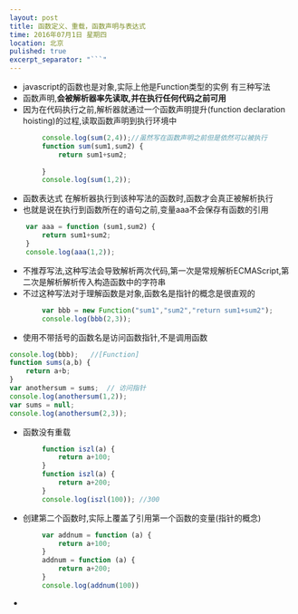 ```yaml
---
layout: post
title: 函数定义、重载，函数声明与表达式
time: 2016年07月1日 星期四
location: 北京
pulished: true
excerpt_separator: "```"
---
```



- javascript的函数也是对象,实际上他是Function类型的实例 有三种写法
- 函数声明,**会被解析器率先读取,并在执行任何代码之前可用**
- 因为在代码执行之前,解析器就通过一个函数声明提升(function declaration hoisting)的过程,读取函数声明到执行环境中


<!--more-->

```js
		console.log(sum(2,4));//虽然写在函数声明之前但是依然可以被执行
		function sum(sum1,sum2) {
		    return sum1+sum2;
		
		}
		console.log(sum(1,2));
```



- 函数表达式 在解析器执行到该种写法的函数时,函数才会真正被解析执行
- 也就是说在执行到函数所在的语句之前,变量aaa不会保存有函数的引用

```js
	var aaa = function (sum1,sum2) {
		return sum1+sum2;
	}
	console.log(aaa(1,2));
```


- 不推荐写法,这种写法会导致解析两次代码,第一次是常规解析ECMAScript,第二次是解析解析传入构造函数中的字符串
- 不过这种写法对于理解函数是对象,函数名是指针的概念是很直观的

```js
		var bbb = new Function("sum1","sum2","return sum1+sum2");
		console.log(bbb(2,3));
```

- 使用不带括号的函数名是访问函数指针,不是调用函数

```js
console.log(bbb);   //[Function]
function sums(a,b) {
    return a+b;
}
var anothersum = sums;  // 访问指针
console.log(anothersum(1,2));
var sums = null;
console.log(anothersum(2,3));
```

- 函数没有重载

```js
		function iszl(a) {
		    return a+100;
		}
		function iszl(a) {
		    return a+200;
		}
		console.log(iszl(100)); //300
```
- 创建第二个函数时,实际上覆盖了引用第一个函数的变量(指针的概念)

```js
		var addnum = function (a) {
		    return a+100;
		}
		addnum = function (a) {
		    return a+200;
		}
		console.log(addnum(100))
```


- 